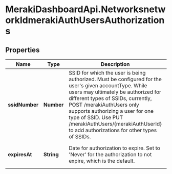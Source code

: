 # MerakiDashboardApi.NetworksnetworkIdmerakiAuthUsersAuthorizations

## Properties
Name | Type | Description | Notes
------------ | ------------- | ------------- | -------------
**ssidNumber** | **Number** | SSID for which the user is being authorized. Must be configured for the user's given accountType. While users may ultimately be authorized for different types of SSIDs, currently, POST /merakiAuthUsers only supports authorizing a user for one type of SSID. Use PUT /merakiAuthUsers/{merakiAuthUserId} to add authorizations for other types of SSIDs. | 
**expiresAt** | **String** | Date for authorization to expire. Set to 'Never' for the authorization to not expire, which is the default. | [optional] [default to 'Never']


